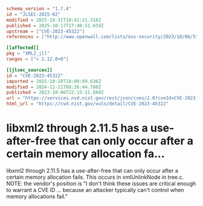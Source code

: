 ```toml
schema_version = "1.7.4"
id = "JLSEC-2025-82"
modified = 2025-10-31T18:41:21.318Z
published = 2025-10-17T17:40:51.659Z
upstream = ["CVE-2023-45322"]
references = ["http://www.openwall.com/lists/oss-security/2023/10/06/5", "https://gitlab.gnome.org/GNOME/libxml2/-/issues/344", "https://gitlab.gnome.org/GNOME/libxml2/-/issues/583", "http://www.openwall.com/lists/oss-security/2023/10/06/5", "https://gitlab.gnome.org/GNOME/libxml2/-/issues/344", "https://gitlab.gnome.org/GNOME/libxml2/-/issues/583"]

[[affected]]
pkg = "XML2_jll"
ranges = ["< 2.12.0+0"]

[[jlsec_sources]]
id = "CVE-2023-45322"
imported = 2025-10-28T18:09:09.636Z
modified = 2024-11-21T08:26:44.780Z
published = 2023-10-06T22:15:11.660Z
url = "https://services.nvd.nist.gov/rest/json/cves/2.0?cveId=CVE-2023-45322"
html_url = "https://nvd.nist.gov/vuln/detail/CVE-2023-45322"
```

# libxml2 through 2.11.5 has a use-after-free that can only occur after a certain memory allocation fa...

libxml2 through 2.11.5 has a use-after-free that can only occur after a certain memory allocation fails. This occurs in xmlUnlinkNode in tree.c. NOTE: the vendor's position is "I don't think these issues are critical enough to warrant a CVE ID ... because an attacker typically can't control when memory allocations fail."

